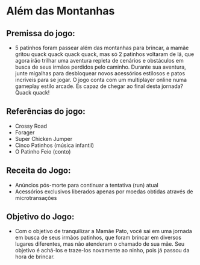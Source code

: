 # Além das Montanhas

## Premissa do jogo:

- 5 patinhos foram passear além das montanhas para brincar, a mamãe gritou quack quack quack quack, mas só 2 patinhos voltaram de lá, que agora irão trilhar uma aventura repleta de cenários e obstáculos em busca de seus irmãos perdidos pelo caminho. Durante sua aventura, junte migalhas para desbloquear novos acessórios estilosos e patos incríveis para se jogar. O jogo conta com um multiplayer online numa gameplay estilo arcade. És capaz de chegar ao final desta jornada? Quack quack!

## Referências do jogo:

- Crossy Road
- Forager
- Super Chicken Jumper
- Cinco Patinhos (música infantil)
- O Patinho Feio (conto)

## Receita do Jogo:

- Anúncios pós-morte para continuar a tentativa (run) atual
- Acessórios exclusivos liberados apenas por moedas obtidas através de microtransações

## Objetivo do Jogo:

- Com o objetivo de tranquilizar a Mamãe Pato, você sai em uma jornada em busca de seus irmãos patinhos, que foram brincar em diversos lugares diferentes, mas não atenderam o chamado de sua mãe. Seu objetivo é achá-los e traze-los novamente ao ninho, pois já passou da hora de brincar.
